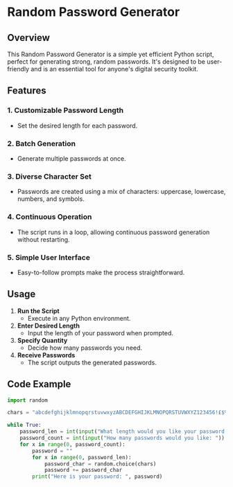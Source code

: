 # Random Password Generator

## Overview
This Random Password Generator is a simple yet efficient Python script, perfect for generating strong, random passwords. It's designed to be user-friendly and is an essential tool for anyone's digital security toolkit.

## Features
### 1. Customizable Password Length
- Set the desired length for each password.

### 2. Batch Generation
- Generate multiple passwords at once.

### 3. Diverse Character Set
- Passwords are created using a mix of characters: uppercase, lowercase, numbers, and symbols.

### 4. Continuous Operation
- The script runs in a loop, allowing continuous password generation without restarting.

### 5. Simple User Interface
- Easy-to-follow prompts make the process straightforward.

## Usage
1. **Run the Script**
   - Execute in any Python environment.
2. **Enter Desired Length**
   - Input the length of your password when prompted.
3. **Specify Quantity**
   - Decide how many passwords you need.
4. **Receive Passwords**
   - The script outputs the generated passwords.

## Code Example
```python
import random

chars = "abcdefghijklmnopqrstuvwxyzABCDEFGHIJKLMNOPQRSTUVWXYZ123456!£$%^&*(`)"

while True:
    password_len = int(input("What length would you like your password to be: "))
    password_count = int(input("How many passwords would you like: "))
    for x in range(0, password_count):
        password = ""
        for x in range(0, password_len):
            password_char = random.choice(chars)
            password += password_char
        print("Here is your password: ", password)
